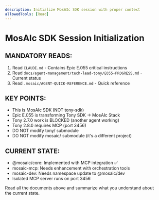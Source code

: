 ```yaml
---
description: Initialize MosAIc SDK session with proper context
allowedTools: [Read]
---
```

# MosAIc SDK Session Initialization

## MANDATORY READS:
1. Read `CLAUDE.md` - Contains Epic E.055 critical instructions
2. Read `docs/agent-management/tech-lead-tony/E055-PROGRESS.md` - Current status
3. Read `.mosaic/AGENT-QUICK-REFERENCE.md` - Quick reference

## KEY POINTS:
- This is MosAIc SDK (NOT tony-sdk)
- Epic E.055 is transforming Tony SDK → MosAIc Stack
- Tony 2.7.0 work is BLOCKED (another agent working)
- Tony 2.8.0 requires MCP (port 3456)
- DO NOT modify tony/ submodule
- DO NOT modify mosaic/ submodule (it's a different project)

## CURRENT STATE:
- @mosaic/core: Implemented with MCP integration ✅
- mosaic-mcp: Needs enhancement with orchestration tools
- mosaic-dev: Needs namespace update to @mosaic/dev
- Isolated MCP server runs on port 3456

Read all the documents above and summarize what you understand about the current state.